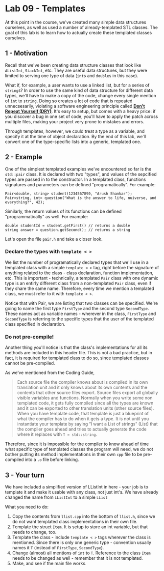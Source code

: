 # Lab 09 - Templates

At this point in the course, we've created many simple data structures ourselves, as well as used a number of already-templated STL classes. The goal of this lab is to learn how to actually create these templated classes ourselves.

## 1 - Motivation

Recall that we've been creating data structure classes that look like `AListInt`, `StackInt`, etc. They are useful data structures, but they were limited to serving one type of data (`int`s and `double`s in this case).

What if, for example, a user wants to use a linked list, but for a series of `string`s? In order to use the same kind of data structure for different data types, we'll have to make a copy of the code, change every single mention of `int` to `string`. Doing so creates a lot of code that is repeated unnecsesarily, violating a software engineering principle called [**Don't Repeat Yourself (DRY)**](http://en.wikipedia.org/wiki/Don't_repeat_yourself). It's easy to setup, but comes with a heavy price: if you discover a bug in one set of code, you'll have to apply the patch across multiple files, making your project very prone to mistakes and errors.

Through templates, however, we could treat a type as a variable, and specify it at the time of object declaration. By the end of this lab, we'll convert one of the type-specific lists into a generic, templated one.

## 2 - Example

One of the simplest templated examples we've encountered so far is the `std::pair` class. It is declared with two "types", and values of the sepcified types are passed in to the constructor. In a templated class, functions signatures and parameters can be defined "programatically". For example:

```
Pair<double, string> student(1234567890, "Arush Shankar");
Pair<string, int> question("What is the answer to life, nuiverse, and everything?", 42);
```

Similarly, the return values of its functions can be defined "programmatically" as well. For example:

```
double studentId = student.getFirst() // returns a double
string answer = question.getSecond(); // returns a string
```

Let's open the file `pair.h` and take a closer look.

### Declare the types with `template < >`

We list the number of programatically declared types that we'll use in a templated class with a simple `template < >` tag, right before the signature of anything related to the class - class declaration, function implementation, etc. This is important - technically, a templated `Pair` class with one dynamic type is an entirly different class from a non-templated `Pair` class, even if they share the same name. Therefore, every time we mention a templated class, we must refer to it with `template < >`.

Notice that with Pair, we are listing that two classes can be specified. We're going to name the first type `FirstType` and the second type `SecondType`. These names act as variable names - wherever in the class, `FirstType` and `SecondType` is referring to the specific types that the user of the templated class specified in declaration.

### Do not pre-compile!

Another thing you'll notice is that the class's implementations for all its methods are included in this header file. This is not a bad practice, but in fact, it is required for templated class to do so, since templated classes cannot be pre-compiled.

As we've mentioned from the Coding Guide,

> Each source file the compiler knows about is compiled in its own translation unit and it only knows about its own contents and the contents that other source files export. Source files export all globally visible variables and functions. Normally when you write some non templated code, it gets fully compiled since all the types are known and it can be exported to other translation units (other source files). When you have template code, that template is just a blueprint of what the compiler has to do when it gets a type. It is not until you instantiate your template by saying ”I want a List of strings” (List) that the compiler goes ahead and tries to actually generate the code where it replaces with `T = std::string`.

Therefore, since it is impossible for the compiler to know ahead of time what specific type of templated classes the program will need, we do not bother putting its method implementations in their own `cpp` file to be pre-compiled into a `.o` file before linking.

## 3 - Your turn

We have included a simplified version of LListInt in here - your job is to template it and make it usable with any class, not just int's. We have already changed the name from `LListInt` to a simple `LList`

What you need to do:

1. Copy the contents from `llist.cpp` into the bottom of `llist.h`, since we do not want templated class implementations in their own file.
2. Template the struct `Item`. It is setup to store an int variable, but that needs to change, too.
2. Template the class - include `template < >` tags wherever the class is mentioned. Since there is only one generic type - convention usually names it `T` (instead of `FirstType`, `SecondType`).
3. Change (almost) all mentions of `int` to `T`. Reference to the class `Item` needs to be changed as well - remember that it is not templated.
4. Make, and see if the main file works.
